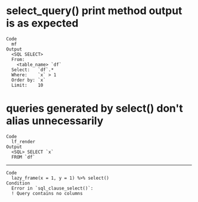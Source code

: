 # select_query() print method output is as expected

    Code
      mf
    Output
      <SQL SELECT>
      From:
        <table_name> `df`
      Select:   `df`.*
      Where:    `x` > 1
      Order by: `x`
      Limit:    10

# queries generated by select() don't alias unnecessarily

    Code
      lf_render
    Output
      <SQL> SELECT `x`
      FROM `df`

---

    Code
      lazy_frame(x = 1, y = 1) %>% select()
    Condition
      Error in `sql_clause_select()`:
      ! Query contains no columns

